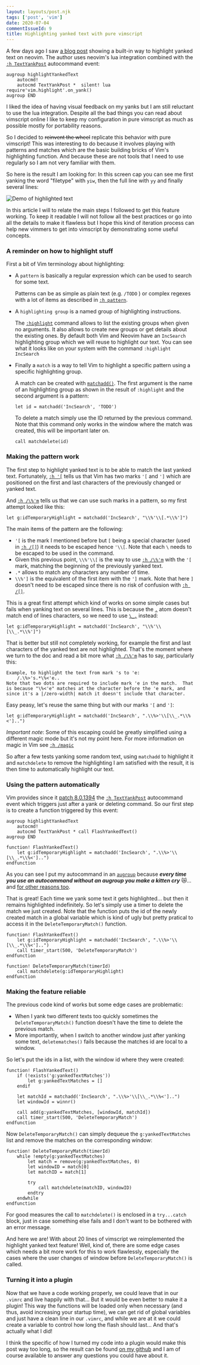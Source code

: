 ```yaml
---
layout: layouts/post.njk
tags: ['post', 'vim']
date: 2020-07-04
commentIssueId: 9
title: Highlighting yanked text with pure vimscript
---
```


A few days ago I saw [a blog post](https://blog.kdheepak.com/three-built-in-neovim-features.html#highlight-yanked-text) showing a built-in way to highlight yanked text on neovim. The author uses neovim's lua integration combined with the [`:h TextYankPost`](https://neovim.io/doc/user/autocmd.html#TextYankPost) autocommand event:

```vim
augroup highlightYankedText
    autocmd!
    autocmd TextYankPost *  silent! lua require'vim.highlight'.on_yank()
augroup END
```

I liked the idea of having visual feedback on my yanks but I am still reluctant to use the lua integration. Despite all the bad things you can read about vimscript online I like to keep my configuration in pure vimscript as much as possible mostly for portability reasons.

So I decided to ~~reinvent the wheel~~ replicate this behavior with pure vimscript! This was interesting to do because it involves playing with patterns and matches which are the basic building bricks of Vim's highlighting function. And because these are not tools that I need to use regularly so I am not very familiar with them.

So here is the result I am looking for: In this screen cap you can see me first yanking the word "filetype" with `yiw`, then the full line with `yy` and finally several lines:

![Demo of highlighted text](./flash_yanked_text.gif)

In this article I will to relate the main steps I followed to get this feature working. To keep it readable I will not follow all the best practices or go into all the details to make it flawless but I hope this kind of iteration process can help new vimmers to get into vimscript by demonstrating some useful concepts.

### A reminder on how to highlight stuff

First a bit of Vim terminology about highlighting:

-   A `pattern` is basically a regular expression which can be used to search for some text.

    Patterns can be as simple as plain text (e.g. `/TODO` ) or complex regexes with a lot of items as described in [`:h pattern`](http://vimhelp.appspot.com/pattern.txt.html#pattern).

-   A `highlighting group` is a named group of highlighting instructions.

    The [`:highlight`](http://vimhelp.appspot.com/syntax.txt.html#%3Ahighlight) command allows to list the existing groups when given no arguments. It also allows to create new groups or get details about the existing ones. By default both Vim and Neovim have an `IncSearch` highlighting group which we will reuse to highlight our text. You can see what it looks like on your system with the command `:highlight IncSearch`

-   Finally a `match` is a way to tell Vim to highlight a specific pattern using a specific highlighting group.

    A match can be created with [`matchadd()`](http://vimhelp.appspot.com/eval.txt.html#matchadd%28%29). The first argument is the name of an highlighting group as shown in the result of `:highlight` and the second argument is a pattern:

    ```vim
    let id = matchadd('IncSearch', 'TODO')
    ```

    To delete a match simply use the ID returned by the previous command. Note that this command only works in the window where the match was created, this will be important later on.

    ```vim
    call matchdelete(id)
    ```

### Making the pattern work

The first step to highlight yanked text is to be able to match the last yanked text. Fortunately, [`:h '[`](http://vimhelp.appspot.com/motion.txt.html#%27%5b) tells us that Vim has two marks `'[` and `']` which are positioned on the first and last characters of the previously changed or yanked text.

And [`:h /\%'m`](http://vimhelp.appspot.com/pattern.txt.html#%2f%5c%25%27m) tells us that we can use such marks in a pattern, so my first attempt looked like this:

```vim
let g:idTemporaryHighlight = matchadd('IncSearch', "\\%'\\[.*\\%']")
```

The main items of the pattern are the following:

-   `'[` is the mark I mentioned before but `[` being a special character (used in [`:h /[]`](http://vimhelp.appspot.com/pattern.txt.html#%2f%5b%5d)) it needs to be escaped hence `'\\[`. Note that each `\` needs to be escaped to be used in the command.
-   Given this previous point, `\\%'\\[` is the way to use [`:h /\%'m`](http://vimhelp.appspot.com/pattern.txt.html#%2f%5c%25%27m) with the `'[` mark, matching the beginning of the previously yanked text.
-   `.*` allows to match any characters any number of time.
-   `\\%']` is the equivalent of the first item with the `']` mark. Note that here `]` doesn't need to be escaped since there is no risk of confusion with [`:h /[]`](http://vimhelp.appspot.com/pattern.txt.html#%2f%5b%5d).

This is a great first attempt which kind of works on some simple cases but fails when yanking text on several lines. This is because the [`.`](http://vimhelp.appspot.com/pattern.txt.html#%2f.) atom doesn't match end of lines characters, so we need to use [`\_.`](http://vimhelp.appspot.com/pattern.txt.html#%2f%5c_.) instead:

```vim
let g:idTemporaryHighlight = matchadd('IncSearch', "\\%'\\[\\_.*\\%']")
```

That is better but still not completely working, for example the first and last characters of the yanked text are not highlighted. That's the moment where we turn to the doc and read a bit more what [`:h /\%'m`](http://vimhelp.appspot.com/pattern.txt.html#%2f%5c%25%27m) has to say, particularly this:

    Example, to highlight the text from mark 's to 'e:
    	/.\%>'s.*\%<'e..
    Note that two dots are required to include mark 'e in the match.  That
    is because "\%<'e" matches at the character before the 'e mark, and
    since it's a |/zero-width| match it doesn't include that character.

Easy peasy, let's reuse the same thing but with our marks `'[` and `']`:

```vim
let g:idTemporaryHighlight = matchadd('IncSearch', ".\\%>'\\[\\_.*\\%<']..")
```

_Important note_: Some of this escaping could be greatly simplified using a different magic mode but it's not my point here. For more information on magic in Vim see [`:h /magic`](http://vimhelp.appspot.com/pattern.txt.html#%2fmagic)

So after a few tests yanking some random text, using `matchadd` to highlight it and `matchdelete` to remove the highlighting I am satisfied with the result, it is then time to automatically highlight our text.

### Using the pattern automatically

Vim provides since it [patch 8.0.1394](https://github.com/vim/vim/commit/7e1652c63c96585b9e2235c195a3c322b1f11595) the [`:h TextYankPost`](http://vimhelp.appspot.com/autocmd.txt.html#TextYankPost) autocommand event which triggers just after a yank or deleting command. So our first step is to create a function triggered by this event:

```vim
augroup highlightYankedText
    autocmd!
    autocmd TextYankPost * call FlashYankedText()
augroup END

function! FlashYankedText()
    let g:idTemporaryHighlight = matchadd('IncSearch', ".\\%>'\\[\\_.*\\%<']..")
endfunction
```

As you can see I put my autocommand in an [`augroup`](http://vimhelp.appspot.com/autocmd.txt.html#%3Aaugroup) because **_every time you use an autocommand without an augroup you make a kitten cry_** :crying_cat_face:... and [for other reasons too](https://vi.stackexchange.com/q/9455/1841).

That is great! Each time we yank some text it gets highlighted... but then it remains highlighted indefinitely. So let's simply use a timer to delete the match we just created. Note that the function puts the id of the newly created match in a global variable which is kind of ugly but pretty pratical to access it in the `DeleteTemporaryMatch()` function.

```vim
function! FlashYankedText()
    let g:idTemporaryHighlight = matchadd('IncSearch', ".\\%>'\\[\\_.*\\%<']..")
    call timer_start(500, 'DeleteTemporaryMatch')
endfunction

function! DeleteTemporaryMatch(timerId)
    call matchdelete(g:idTemporaryHighlight)
endfunction
```

### Making the feature reliable

The previous code kind of works but some edge cases are problematic:

-   When I yank two different texts too quickly sometimes the `DeleteTemporaryMatch()` function doesn't have the time to delete the previous match.
-   More importantly, when I switch to another window just after yanking some text, `deletematches()` fails because the matches id are local to a window.

So let's put the ids in a list, with the window id where they were created:

```vim
function! FlashYankedText()
    if (!exists('g:yankedTextMatches'))
        let g:yankedTextMatches = []
    endif

    let matchId = matchadd('IncSearch', ".\\%>'\\[\\_.*\\%<']..")
    let windowId = winnr()

    call add(g:yankedTextMatches, [windowId, matchId])
    call timer_start(500, 'DeleteTemporaryMatch')
endfunction
```

Now `DeleteTemporaryMatch()` can simply dequeue the `g:yankedTextMatches` list and remove the matches on the corresponding window:

```vim
function! DeleteTemporaryMatch(timerId)
    while !empty(g:yankedTextMatches)
        let match = remove(g:yankedTextMatches, 0)
        let windowID = match[0]
        let matchID = match[1]

        try
            call matchdelete(matchID, windowID)
        endtry
    endwhile
endfunction
```

For good measures the call to `matchdelete()` is enclosed in a `try...catch` block, just in case something else fails and I don't want to be bothered with an error message.

And here we are! With about 20 lines of vimscript we reimplemented the highlight yanked text feature! Well, kind of, there are some edge cases which needs a bit more work for this to work flawlessly, especially the cases where the user changes of window before `DeleteTemporaryMatch()` is called.

### Turning it into a plugin

Now that we have a code working properly, we could leave that in our `.vimrc` and live happily with that... But it would be even better to make it a plugin! This way the functions will be loaded only when necessary (and thus, avoid increasing your startup time), we can get rid of global variables and just have a clean line in our `.vimrc`, and while we are at it we could create a variable to control how long the flash should last... And that's actually what I did!

I think the specific of how I turned my code into a plugin would make this post way too long, so the result can be found [on my github](https://github.com/statox/vim-flash-yanked-text) and I am of course available to answer any questions you could have about it.
